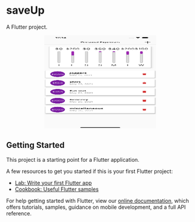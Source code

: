 # saveUp

A Flutter project.

<p align="center">
<img src="Simulator Screen Shot - iPhone 12 Pro Max - 2021-05-26 at 00.14.14.png" width="300" height="250" title="IOS platform">
</p>

## Getting Started

This project is a starting point for a Flutter application.

A few resources to get you started if this is your first Flutter project:

- [Lab: Write your first Flutter app](https://flutter.dev/docs/get-started/codelab)
- [Cookbook: Useful Flutter samples](https://flutter.dev/docs/cookbook)

For help getting started with Flutter, view our
[online documentation](https://flutter.dev/docs), which offers tutorials,
samples, guidance on mobile development, and a full API reference.
